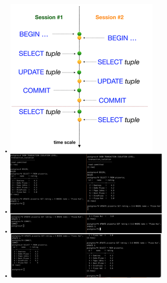 - ![D08-06](../../misc/images/D08_06.png)
- ![01-01](../../misc/images/01-01.png)
- ![01-02](../../misc/images/01-02.png)
- ![01-03](../../misc/images/01-03.png)
